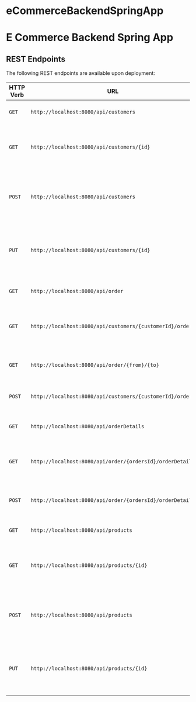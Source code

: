 # eCommerceBackendSpringApp
# E Commerce Backend Spring App

## REST Endpoints
The following REST endpoints are available upon deployment:

| HTTP Verb        | URL           | Description  |
| ------------- |-------------|:-----|
| `GET` | `http://localhost:8080/api/customers` | Obtains a list of all existing Customers |
| `GET` | `http://localhost:8080/api/customers/{id}` | Obtains the Customer corresponding to the supplied Customer ID |
| `POST` | `http://localhost:8080/api/customers` | Creates a new Customer based on the payload contained in the request body |
| `PUT` | `http://localhost:8080/api/customers/{id}` | Updated an existing Customer with the data contained in the request body |
||||
| `GET` | `http://localhost:8080/api/order` | Obtains a list of all existing Orders |
| `GET` | `http://localhost:8080/api/customers/{customerId}/order` | Obtains a list of Orders corresponding to the supplied Customer ID|
| `GET` | `http://localhost:8080/api/order/{from}/{to}` | Retriew Orders that is in passed date range|
| `POST` | `http://localhost:8080/api/customers/{customerId}/order` | Creates a new Order based on the Customer ID |
||||
| `GET` | `http://localhost:8080/api/orderDetails` | Obtains a list of all existing OrderDetails |
| `GET` | `http://localhost:8080/api/order/{ordersId}/orderDetails` | Obtains the OrderDetails corresponding to the supplied Orders ID |
| `POST` | `http://localhost:8080/api/order/{ordersId}/orderDetails` | Creates a new OrderDetail based on the Orders ID|
||||
| `GET` | `http://localhost:8080/api/products` | Obtains a list of all existing Products|
| `GET` | `http://localhost:8080/api/products/{id}` | Obtains the Customer corresponding to the supplied Product ID |
| `POST` | `http://localhost:8080/api/products` | Creates a new Product based on the payload contained in the request body |
| `PUT` | `http://localhost:8080/api/products/{id}` | Updated an existing Product with the data contained in the request body |





